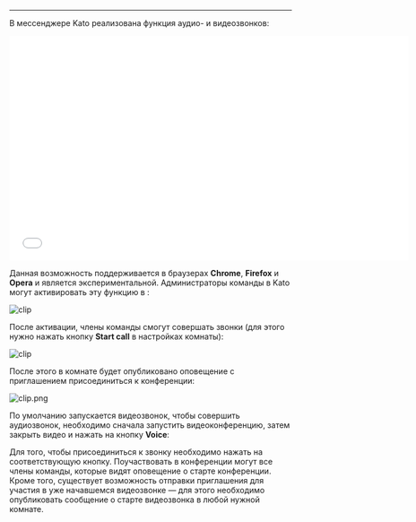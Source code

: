 ***

В мессенджере Kato реализована функция аудио- и видеозвонков:

<iframe src="//player.vimeo.com/video/82638945?title=0&amp;byline=0&amp;portrait=0" width="712" height="401" frameborder="0" webkitallowfullscreen mozallowfullscreen allowfullscreen></iframe>

Данная возможность поддерживается в браузерах **Chrome**, **Firefox** и **Opera** и является экспериментальной. Администраторы команды в Kato могут активировать эту функцию в [](https://app.kato.im/#/membership/):

![clip](https://in.kato.im/943e42f246e492352433013ca8b910d629ae9734ad3c1fdfa71647550ad716b/clip.png)

После активации, члены команды смогут совершать звонки (для этого нужно нажать кнопку **Start call** в настройках комнаты):

![clip](https://s3.amazonaws.com/kato-share/35131fa262ad4cda6d593742393cf56c72398877268e73401da7923b98076b36/clip.png)

После этого в комнате будет опубликовано оповещение с приглашением присоединиться к конференции:

![clip.png](https://s3.amazonaws.com/kato-share/c496dca817d36838c2c3bb71e787ac236174b41759822e89136e8bc8f7a3ef48/clip.png)

По умолчанию запускается видеозвонок, чтобы совершить аудиозвонок, необходимо сначала запустить видеоконференцию, затем закрыть видео и нажать на кнопку **Voice**: 

Для того, чтобы присоединиться к звонку необходимо нажать на соответствующую кнопку. Поучаствовать в конференции могут все члены команды, которые видят оповещение о старте конференции. Кроме того, существует возможность отправки приглашения для участия в уже начавшемся видеозвонке — для этого необходимо опубликовать сообщение о старте видеозвонка в любой нужной комнате.
